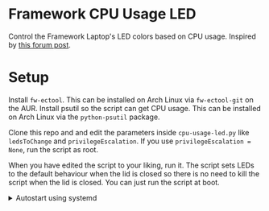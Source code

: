 
# Framework CPU Usage LED  
Control the Framework Laptop's LED colors based on CPU usage. Inspired by [this forum post](https://community.frame.work/t/reprogramming-the-leds-for-the-holidays/12906).  
  
# Setup  
Install `fw-ectool`. This can be installed on Arch Linux via `fw-ectool-git` on the AUR. Install psutil so the script can get CPU usage. This can be installed on Arch Linux via the `python-psutil` package.  
  
Clone this repo and and edit the parameters inside `cpu-usage-led.py` like `ledsToChange` and `privilegeEscalation`. If you use `privilegeEscalation = None`, run the script as root.  
  
When you have edited the script to your liking, run it. The script sets LEDs to the default behaviour when the lid is closed so there is no need to kill the script when the lid is closed. You can just run the script at boot.  
  
<details>  
<summary>Autostart using systemd</summary>  
On systems using systemd, the Python script can be run automatically on boot. Note that the <i>privilegeEscalation = None</i> line should remain unchanged if used as a systemd service.

1. Move `cpu-usage-led.py` to `/usr/bin/` so that `/usr/bin/cpu-usage-led.py` is present.  
2. Move `cpu-usage-led.service` to `/etc/systemd/system/` so that `/etc/systemd/system/cpu-us  
age-led.service` is present.  
3. Run `systemctl daemon-reload`.  
4. Run `systemctl enable cpu-usage-led.service`.  
	- To launch the service now, run `systemctl start cpu-usage-led.service`.  
</details>
